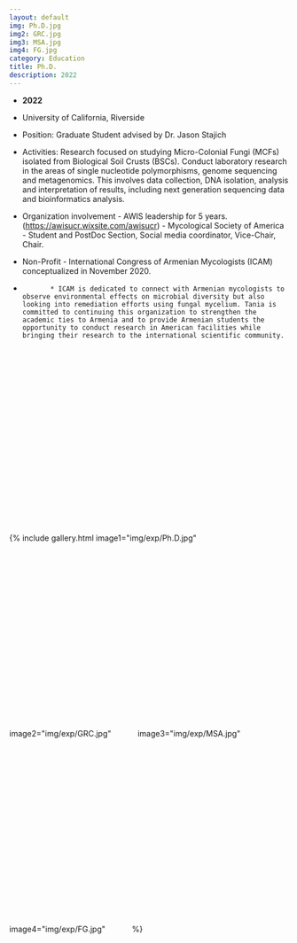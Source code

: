 ```yaml
---
layout: default
img: Ph.D.jpg
img2: GRC.jpg
img3: MSA.jpg
img4: FG.jpg
category: Education
title: Ph.D.
description: 2022
---
```

* __2022__
* University of California, Riverside
* Position: ​Graduate Student advised by Dr. Jason Stajich
* Activities: ​Research focused on studying Micro-Colonial Fungi (MCFs) isolated from Biological Soil Crusts (BSCs). Conduct laboratory research in the areas of single nucleotide polymorphisms, genome sequencing and metagenomics. This involves data collection, DNA isolation, analysis and interpretation of results, including next generation sequencing data and bioinformatics analysis.
* Organization involvement - AWIS leadership for 5 years. (https://awisucr.wixsite.com/awisucr)
                           - Mycological Society of America - Student and PostDoc Section, Social media coordinator, Vice-Chair, Chair. 
* Non-Profit - International Congress of Armenian Mycologists (ICAM) conceptualized in November 2020. 

*            * ICAM is dedicated to connect with Armenian mycologists to observe environmental effects on microbial diversity but also looking into remediation efforts using fungal mycelium. Tania is committed to continuing this organization to strengthen the academic ties to Armenia and to provide Armenian students the opportunity to conduct research in American facilities while bringing their research to the international scientific community.

{% include gallery.html image1="img/exp/Ph.D.jpg" <img height="350" hspace="20"/> image2="img/exp/GRC.jpg" <img height="350" hspace="20"/> image3="img/exp/MSA.jpg" <img height="350" hspace="20"/> image4="img/exp/FG.jpg" <img height="350" hspace="20"/> %}

